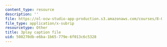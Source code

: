 ```yaml
---
content_type: resource
description: ''
file: https://ol-ocw-studio-app-production.s3.amazonaws.com/courses/8-01sc-classical-mechanics-fall-2016/508270dbe6ba1b65779e6f013c6c5328_ayIgWaBE0aw.srt
file_type: application/x-subrip
resourcetype: Other
title: 3play caption file
uid: 508270db-e6ba-1b65-779e-6f013c6c5328
---
```

